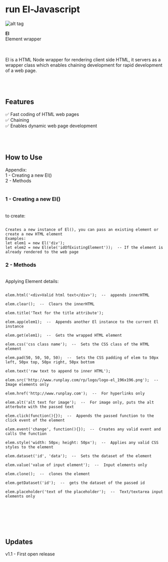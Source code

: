 # run El-Javascript
![alt tag](http://www.runplay.com/rp/logo/logo-el_196x196.png "run El Logo")
  
<b>El</b><br/>
Element wrapper<br/>

<br/><br/>
El is a HTML Node wrapper for rendering client side HTML, it servers as a wrapper class which enables chaining development for rapid development of a web page.


<br/><br/>
<h2>Features</h2>

✅ Fast coding of HTML web pages<br/>
✅ Chaining<br/>
✅ Enables dynamic web page development<br/> 

<br/><br/>

<h2>How to Use</h2>
Appendix:<br/>
1 - Creating a new El()<br/>
2 - Methods<br/>

<br/>

<h3>1 - Creating a new El()</h3>
<br/>to create:<br/>

```

Creates a new instance of El(), you can pass an existing element or create a new HTML element
Examples:
let elem1 = new El('div');
let elem2 = new El(ele('idOfExistingElement'));  -- If the element is already rendered to the web page

```

<h3>2 - Methods</h3>
<br/>Applying Element details:<br/>

```

elem.html('<div>Valid html text</div>');  --  appends innerHTML

elem.clear();  --  Clears the innerHTML

elem.title('Text for the title attribute');

elem.app(elem1);  --  Appends another El instance to the current El instance

elem.get(elem1);  --  Gets the wrapped HTML element

elem.css('css class name');  --  Sets the CSS class of the HTML element

elem.pad(50, 50, 50, 50);  --  Sets the CSS padding of elem to 50px left, 50px top, 50px right, 50px bottom

elem.text('raw text to append to inner HTML');  

elem.src('http://www.runplay.com/rp/logo/logo-el_196x196.png');  --  Image elements only 

elem.href('http://www.runplay.com');  --  For hyperlinks only

elem.alt('alt text for image');  --  For image only, puts the alt atterbute with the passed text

elem.click(function(){});  --  Appends the passed function to the click event of the element 

elem.event('change', function(){});  --  Creates any valid event and calls the function

elem.style('width: 50px; height: 50px');  --  Applies any valid CSS styles to the element 

elem.dataset('id', 'data');  --  Sets the dataset of the element

elem.value('value of input element');  --  Input elements only

elem.clone();  --  clones the element 

elem.getDataset('id');  --  gets the dataset of the passed id 

elem.placeholder('text of the placeholder');  --  Text/textarea input elements only


```

<br/><br/>

<br/>
<h2>Updates</h2>
v1.1 - First open release <br/>

<br/><br/>












